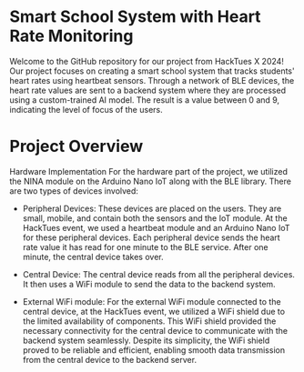 # Smart School System with Heart Rate Monitoring
Welcome to the GitHub repository for our project from HackTues X 2024! Our project focuses on creating a smart school system that tracks students' heart rates using heartbeat sensors. Through a network of BLE devices, the heart rate values are sent to a backend system where they are processed using a custom-trained AI model. The result is a value between 0 and 9, indicating the level of focus of the users.

# Project Overview
Hardware Implementation
For the hardware part of the project, we utilized the NINA module on the Arduino Nano IoT along with the BLE library. There are two types of devices involved:

* Peripheral Devices:
These devices are placed on the users. They are small, mobile, and contain both the sensors and the IoT module. At the HackTues event, we used a heartbeat module and an Arduino Nano IoT for these peripheral devices. Each peripheral device sends the heart rate value it has read for one minute to the BLE service. After one minute, the central device takes over.

* Central Device:
The central device reads from all the peripheral devices. It then uses a WiFi module to send the data to the backend system.

* External WiFi module:
For the external WiFi module connected to the central device, at the HackTues event, we utilized a WiFi shield due to the limited availability of components. This WiFi shield provided the necessary connectivity for the central device to communicate with the backend system seamlessly. Despite its simplicity, the WiFi shield proved to be reliable and efficient, enabling smooth data transmission from the central device to the backend server.
